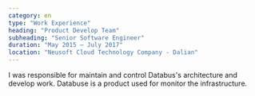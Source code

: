 ```yaml
---
category: en
type: "Work Experience"
heading: "Product Develop Team"
subheading: "Senior Software Engineer"
duration: "May 2015 – July 2017"
location: "Neusoft Cloud Technology Company - Dalian"
---
```


I was responsible for maintain and control Databus's architecture and develop work. Databuse is a product used for monitor the infrastructure.